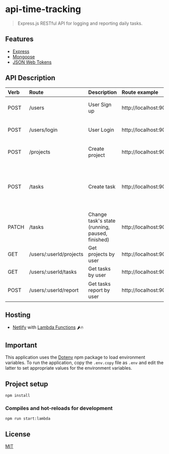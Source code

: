# api-time-tracking
> Express.js RESTful API for logging and reporting daily tasks.

## Features

- [Express](https://expressjs.com/)
- [Mongoose](https://mongoosejs.com/)
- [JSON Web Tokens](https://jwt.io/)

## API Description

|Verb| Route| Description| Route example| Request body example
|:---|:-----|:-----------|:-------------|:--------------------|
|POST|/users|User Sign up|http://localhost:9000/.netlify/functions/server/users|<code>{ "email": "test@domain.com",    "password": "test" }</code>|
|POST|/users/login|User Login|http://localhost:9000/.netlify/functions/server/users/login|<code>{ "email": "test@domain.com",    "password": "test" }</code>|
|POST|/projects|Create project|http://localhost:9000/.netlify/functions/server/projects|<code>{ "name": "My new project",    "userId": "5c1591a080980742861d7ef6" }</code>|
|POST|/tasks|Create task|http://localhost:9000/.netlify/functions/server/tasks|<code>{ "description": "My new task", "projectId": "5c1591a080980742861d7ef6",	"userId": "5c1591a080980742861d7ef6",	"start": true, "includeInReport": true }</code>|
|PATCH|/tasks|Change task's state (running, paused, finished)|http://localhost:9000/.netlify/functions/server/tasks|<code>{	"taskId": "5c1591a080980742861d7ef6",	"state": "finished" }</code>|
|GET|/users/:userId/projects|Get projects by user|http://localhost:9000/.netlify/functions/server/users/5c1591a080980742861d7ef6/projects||
|GET|/users/:userId/tasks|Get tasks by user|http://localhost:9000/.netlify/functions/server/users/5c1591a080980742861d7ef6/tasks||
|POST|/users/:userId/report|Get tasks report by user|http://localhost:9000/.netlify/functions/server/users/5c1591a080980742861d7ef6/report|<code>{ "start": "2019-01-01T06:00:00Z",	"end": "2019-02-01T06:00:00Z" }</code>|

## Hosting

- [Netlify](https://www.netlify.com/) with [Lambda Functions](https://www.netlify.com/docs/functions/) 🌶️:fire:

## Important

This application uses the [Dotenv](https://www.npmjs.com/package/dotenv) npm package to load environment variables.
To run the application, copy the `.env.copy` file as `.env` and edit the latter to set appropriate values for the environment variables.

## Project setup
```
npm install
```

### Compiles and hot-reloads for development
```
npm run start:lambda
```

## License
[MIT](https://github.com/ccalvarez/api-time-tracking/blob/master/LICENSE)
